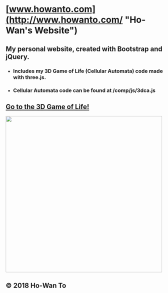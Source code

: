 # [www.howanto.com](http://www.howanto.com/ "Ho-Wan's Website")
<!-- changed to www.howanto.com -->

## My personal website, created with Bootstrap and jQuery.

- ### Includes my 3D Game of Life (Cellular Automata) code made with three.js.
- ### Cellular Automata code can be found at /comp/js/3dca.js

## [Go to the 3D Game of Life!](http://www.howanto.com/comp/3dca.html)

<img src="https://raw.githubusercontent.com/Ho-Wan/howan.me/master/img/3dca_scr1.JPG" style="width: 500px"/>

## © 2018 Ho-Wan To